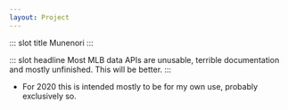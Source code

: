 ```yaml
---
layout: Project
---
```


::: slot title
Munenori
:::

::: slot headline
Most MLB data APIs are unusable, terrible documentation and mostly unfinished. This will be better.
:::

- For 2020 this is intended mostly to be for my own use, probably exclusively so.